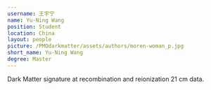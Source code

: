 ```yaml
---
username: 王宇宁
name: Yu-Ning Wang
position: Student
location: China
layout: people
picture: /PMOdarkmatter/assets/authors/moren-woman_p.jpg
short_name: Yu-Ning Wang
degree: Master
---
```


Dark Matter signature at recombination and reionization 21 cm data.

